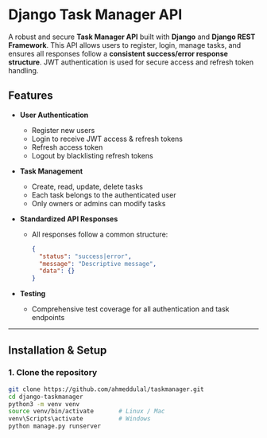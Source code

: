 # Django Task Manager API

A robust and secure **Task Manager API** built with **Django** and **Django REST Framework**. This API allows users to register, login, manage tasks, and ensures all responses follow a **consistent success/error response structure**. JWT authentication is used for secure access and refresh token handling.

## Features

- **User Authentication**
  - Register new users
  - Login to receive JWT access & refresh tokens
  - Refresh access token
  - Logout by blacklisting refresh tokens

- **Task Management**
  - Create, read, update, delete tasks
  - Each task belongs to the authenticated user
  - Only owners or admins can modify tasks

- **Standardized API Responses**
  - All responses follow a common structure:
    ```json
    {
      "status": "success|error",
      "message": "Descriptive message",
      "data": {}
    }
    ```

- **Testing**
  - Comprehensive test coverage for all authentication and task endpoints

---

## Installation & Setup

### 1. Clone the repository
```bash
git clone https://github.com/ahmeddulal/taskmanager.git
cd django-taskmanager
python3 -m venv venv
source venv/bin/activate       # Linux / Mac
venv\Scripts\activate          # Windows
python manage.py runserver
